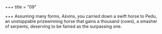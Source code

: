 +++
title = "09"

+++
Assuming many forms, Aśvins, you carried down a swift horse to Pedu, an unstoppable prizewinning horse that gains a thousand (cows), a
smasher of serpents, deserving to be famed as the surpassing one.